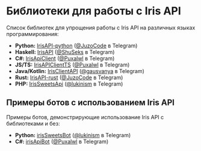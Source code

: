 <!DOCTYPE html>
<html>
<head>
</head>
<body>

<h1>Библиотеки для работы с Iris API</h1>

<p>Список библиотек для упрощения работы с Iris API на различных языках программирования:</p>

<ul>
  <li>
    <strong>Python:</strong> 
    <a href="https://github.com/JuzoCode/IrisAPI-python">IrisAPI-python</a> 
    (<a href="https://t.me/JuzoCode">@JuzoCode</a> в Telegram)
  </li>
  <li>
    <strong>Haskell:</strong> 
    <a href="https://github.com/ShuSeks/IrisAPI">IrisAPI</a> 
    (<a href="https://t.me/ShuSeks">@ShuSeks</a> в Telegram)
  </li>
  <li>
    <strong>C#:</strong> 
    <a href="https://github.com/Puxalwl/IrisApiClient">IrisApiClient</a> 
    (<a href="https://t.me/Puxalwl">@Puxalwl</a> в Telegram)
  </li>
  <li>
    <strong>JS/TS:</strong> 
    <a href="https://github.com/Puxalwl/IrisAPIClientTS">IrisAPIClientTS</a> 
    (<a href="https://t.me/Puxalwl">@Puxalwl</a> в Telegram)
  </li>
  <li>
    <strong>Java/Kotlin:</strong> 
    <a href="https://github.com/gausvanya/IrisClientAPI">IrisClientAPI</a> 
    (<a href="https://t.me/gausvanya">@gausvanya</a> в Telegram)
  </li>
  <li>
    <strong>Rust:</strong> 
    <a href="https://github.com/JuzoCode/IrisAPI-rust">IrisAPI-rust</a> 
    (<a href="https://t.me/JuzoCode">@JuzoCode</a> в Telegram)
  </li>
  <li>
    <strong>PHP:</strong> 
    <a href="https://github.com/lukinism/IrisSweetsApi">IrisSweetsApi</a> 
    (<a href="https://t.me/lukinism">@lukinism</a> в Telegram)
  </li>
</ul>

<h2>Примеры ботов с использованием Iris API</h2>

<p>Примеры ботов, демонстрирующие использование Iris API с библиотеками и без:</p>

<ul>
  <li>
    <strong>Python:</strong> 
    <a href="https://github.com/lukinism/irisSweetsBot">irisSweetsBot</a> 
    (<a href="https://t.me/lukinism">@lukinism</a> в Telegram)
  </li>
  <li>
    <strong>C#:</strong> 
    <a href="https://github.com/Puxalwl/irisApiBot">irisApiBot</a> 
    (<a href="https://t.me/Puxalwl">@Puxalwl</a> в Telegram)
  </li>
</ul>

</body>
</html>
